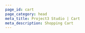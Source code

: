 ```yaml
---
page_id: cart
page_category: head
meta_title: Project3 Studio | Cart
meta_description: Shopping Cart
---
```

